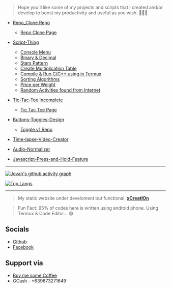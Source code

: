 
> Hope you'll like some of my projects and scripts 
> that I created and/or develop to boost my productivity
> and useful as you wish. 🤦‍♂️🙃

- [Repo_Clone Repo](https://github.com/jxmked/Repo_Clone) 
  - [Repo Clone Page](https://jxmked.github.io/Repo_Clone)
  
- [Script-Thing](https://github.com/jxmked/Script-Thing)
  - [Console Menu](https://github.com/jxmked/Script-Thing/tree/xio/Console%20Menu)
  - [Binary & Decimal](https://github.com/jxmked/Script-Thing/tree/xio/Binary%20%26%20Decimal)
  - [Stars Pattern](https://github.com/jxmked/Script-Thing/tree/xio/Stars%20Pattern)
  - [Create Multiplication Table](https://github.com/jxmked/Script-Thing/tree/xio/Create%20Multiplication%20Table)
  - [Compile & Run C/C++ using in Termux](https://github.com/jxmked/Script-Thing/tree/xio/Compile%20%26%20Run%20C%20%26%20C%2B%2B%20Language%20using%20Termux)
  - [Sorting Algorithms](https://github.com/jxmked/Script-Thing/tree/xio/Sorting%20Algorithms)
  - [Price per Weight](https://github.com/jxmked/Script-Thing/tree/xio/Price%20per%20Weights)
  - [Random Activities found from Internet](https://github.com/jxmked/Script-Thing/tree/xio/Random%20Activities)

- [Tic-Tac-Toe Incomplete](https://github.com/jxmked/Tic-Tac-Toe-incomplete)
  - [Tic Tac Toe Page](https://jxmked.github.io/Tic-Tac-Toe-incomplete/)

- [Buttons-Toggles-Design](https://github.com/jxmked/Buttons-Toggles-Design)
  - [Toggle v1 Repo](https://github.com/jxmked/Buttons-Toggles-Design/tree/xio/Toggle%20-%20Lever%20-%20v1)

- [Time-lapse-Video-Creator](https://github.com/jxmked/Time-lapse-Video-Creator)
- [Audio-Normalizer](https://github.com/jxmked/Audio-Normalizer)
- [Javascript-Press-and-Hold-Feature](https://github.com/jxmked/Javascript-Press-and-Hold-Feature)

----
[![Jovan's github activity graph](https://morning-caverns-29272.herokuapp.com/graph?username=jxmked&theme=github)](https://github.com/jxmked/jxmked)

[![Top Langs](https://github-readme-stats.vercel.app/api/top-langs/?username=jxmked&layout=compact)](https://github.com/jxmked/jxmked)

----

> My static website under develoment but functional.
__[xCreatIOn](https://xio.netlify.app/)__

> Fun Fact: 95% of codes here is written using android phone.
> Using Termux & Code Editor... 😅


## Socials

- [Github](https://github.com/jxmked)
- [Facebook](https://www.facebook.com/deguia25)

## Support via

- [Buy me some Coffee](https://www.buymeacoffee.com/jxmked)
- GCash - +639673271649

